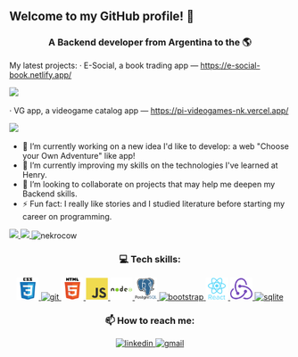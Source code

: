 ## Welcome to my GitHub profile! 👋

<h3 align="center">A Backend developer from Argentina to the 🌎</h3>

My latest projects:
· E-Social, a book trading app — https://e-social-book.netlify.app/

<img height="160em"  src="https://media-exp2.licdn.com/dms/image/C4D2DAQH_sU5o72BW1A/profile-treasury-image-shrink_800_800/0/1657046587784?e=1657659600&v=beta&t=35KDLFpGs6tw6VRoIu_Tq0mOHRdVmtfpRotgJ02h51I" />

· VG app, a videogame catalog app — https://pi-videogames-nk.vercel.app/

<img height="160em"  src="https://i.imgur.com/VSw4UxW.png" />

- 🔭 I’m currently working on a new idea I'd like to develop: a web "Choose your Own Adventure" like app!
- 🌱 I’m currently improving my skills on the technologies I've learned at Henry.
- 👯 I’m looking to collaborate on projects that may help me deepen my Backend skills.
- ⚡ Fun fact: I really like stories and I studied literature before starting my career on programming.


<p>
<a href="https://github.com/nekrocow" >
<img height="160em"  src="https://github-readme-stats.vercel.app/api?username=nekrocow&show_icons=true&bg_color=fff&title_color=DD6387&icon_color=BD93F9&text_color=023047&border_color=fff" />
<img height="160em"  src="https://github-readme-stats.vercel.app/api/top-langs/?username=nekrocow&layout=compact&bg_color=fff&title_color=DD6387&icon_color=BD93F9&text_color=023047&border_color=fff" />
</a>
<img align="center" src="https://github-readme-streak-stats.herokuapp.com/?user=nekrocow&theme=light" alt="nekrocow" /></p>

<h3 align="center">💻 Tech skills:</h3>
<p align="center"> 

<a href="https://www.w3schools.com/css/" target="_blank" rel="noreferrer"> 
<img src="https://raw.githubusercontent.com/devicons/devicon/master/icons/css3/css3-original-wordmark.svg" alt="css3" width="40" height="40"/> 
</a> 

<a href="https://git-scm.com/" target="_blank" rel="noreferrer"> 
<img src="https://www.vectorlogo.zone/logos/git-scm/git-scm-icon.svg" alt="git" width="40" height="40"/> 
</a>

<a href="https://www.w3.org/html/" target="_blank" rel="noreferrer"> 
<img src="https://raw.githubusercontent.com/devicons/devicon/master/icons/html5/html5-original-wordmark.svg" alt="html5" width="40" height="40"/> 
</a> 

<a href="https://developer.mozilla.org/en-US/docs/Web/JavaScript" target="_blank" rel="noreferrer"> 
<img src="https://raw.githubusercontent.com/devicons/devicon/master/icons/javascript/javascript-original.svg" alt="javascript" width="40" height="40"/> 
</a>
 
<a href="https://nodejs.org" target="_blank" rel="noreferrer"> 
<img src="https://raw.githubusercontent.com/devicons/devicon/master/icons/nodejs/nodejs-original-wordmark.svg" alt="nodejs" width="40" height="40"/> 
</a> 

<a href="https://www.postgresql.org" target="_blank" rel="noreferrer"> 
<img src="https://raw.githubusercontent.com/devicons/devicon/master/icons/postgresql/postgresql-original-wordmark.svg" alt="postgresql" width="40" height="40"/> 
</a> 

<a href="https://www.mongodb.com/" target="_blank" rel="noreferrer"> 
<img src="https://www.svgrepo.com/show/331488/mongodb.svg" alt="bootstrap" width="40" height="40"/> 
</a> 

<a href="https://reactjs.org/" target="_blank" rel="noreferrer"> 
<img src="https://raw.githubusercontent.com/devicons/devicon/master/icons/react/react-original-wordmark.svg" alt="react" width="40" height="40"/> 
</a> 

<a href="https://redux.js.org" target="_blank" rel="noreferrer"> 
<img src="https://raw.githubusercontent.com/devicons/devicon/master/icons/redux/redux-original.svg" alt="redux" width="40" height="40"/> 
</a> 

<a href="https://www.sqlite.org/" target="_blank" rel="noreferrer"> 
<img src="https://www.vectorlogo.zone/logos/sqlite/sqlite-icon.svg" alt="sqlite" width="40" height="40"/> 
</a> 

</p>


<h3 align="center"> 📫 How to reach me: </h3>
<p align="center">
<a href="https://www.linkedin.com/in/manuel-kloster-backend/" target="_blank" rel="noreferrer">
 <img src="https://camo.githubusercontent.com/e591fde37567a32e51fb1b98924f4df8e45199dca985500749e2a9938fa3e322/68747470733a2f2f7777772e766563746f726c6f676f2e7a6f6e652f6c6f676f732f6c696e6b6564696e2f6c696e6b6564696e2d69636f6e2e737667" alt="linkedin" />
 </a>
 <a href="kloster.am@gmail.com" target="_blank" rel="noreferrer">
 <img src="https://camo.githubusercontent.com/e1fb4ce58fc1074489bdbdacd0c175ffa7cbd1182ecb3ac4cb77ea8b8271288f/68747470733a2f2f7777772e766563746f726c6f676f2e7a6f6e652f6c6f676f732f676d61696c2f676d61696c2d69636f6e2e737667" alt="gmail" />
 </a> </p>
